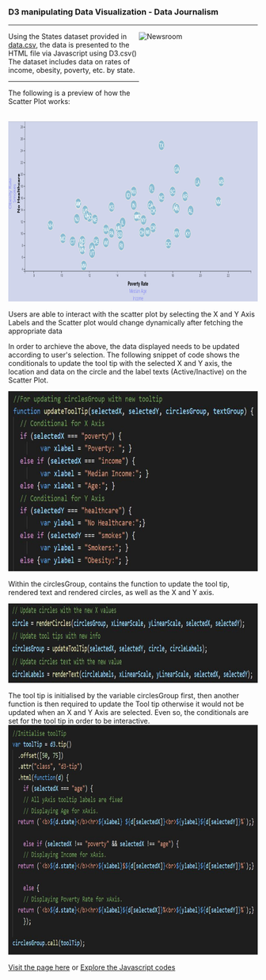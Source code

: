 <h3>D3 manipulating Data Visualization - Data Journalism</h3>
<hr>

<img src="https://media.giphy.com/media/v2xIous7mnEYg/giphy.gif" alt="Newsroom" width="240" height="180" align="right">

Using the States dataset provided in <a href="/D3_data_journalism/assets/data/data.csv">data.csv</a>, the data is presented to the HTML file via Javascript using D3.csv() <br>
The dataset includes data on rates of income, obesity, poverty, etc. by state. 

<hr>

The following is a preview of how the Scatter Plot works:

<img src="/D3_data_journalism/snips/scatterplot.gif" alt="Scatter Plot" width="800" height="363">

Users are able to interact with the scatter plot by selecting the X and Y Axis Labels and the Scatter plot would change dynamically after fetching the appropriate data<br>

In order to archieve the above, the data displayed needs to be updated according to user's selection. 
The following snippet of code shows the conditionals to update the tool tip with the selected X and Y axis, the location and data on the circle and the label texts (Active/Inactive) on the Scatter Plot.

<img src="/D3_data_journalism/snips/updatingxaxis.JPG" alt="Updating Axis" width="800" height="363"> <br>

Within the circlesGroup, contains the function to update the tool tip, rendered text and rendered circles, as well as the X and Y axis. <br>

<img src="/D3_data_journalism/snips/updates.JPG" alt="Updates Circles" width="800" height="160"> <br>

The tool tip is initialised by the variable circlesGroup first, then another function is then required to update the Tool tip otherwise it would not be updated when an X and Y Axis are selected.
Even so, the conditionals are set for the tool tip in order to be interactive.
<img src="/D3_data_journalism/snips/tooltip.JPG" alt="Tool Tip" width="800" height="463"> <br>



<a href="https://foofx88.github.io/D3_Manipulation-Data_Journalism/">Visit the page here</a> or <a href="/D3_data_journalism/assets/js/app.js">Explore the Javascript codes</a>
